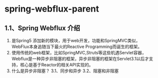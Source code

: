 # spring-webflux-parent
## 1.1、Spring Webflux 介绍
1. 是Spring5 添加新的模块，用于web开发，功能和SpringMVC类似，WebFlux本身追随当下最火的Reactive Programming而诞生的框架。
2. 使用传统的web框架，比如SpringMVC,Struts等这些机遇Servlet容器，Webflux是一种异步非阻塞的框架，异步非阻塞的框架在Servlet3.1以后才支持，核心是基于Reactor的相关API实现的。
3. 什么是异步非阻塞？
    3.1、同步和异步
    3.2、阻塞和非阻塞
